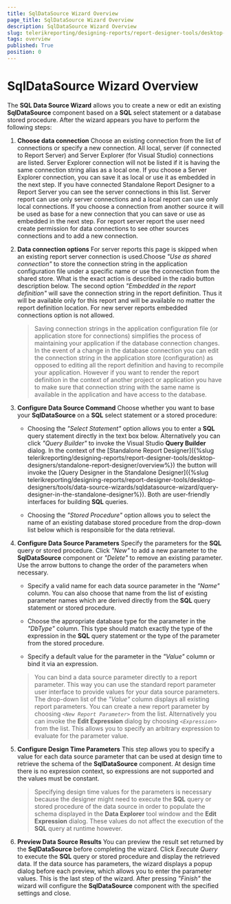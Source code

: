 ```yaml
---
title: SqlDataSource Wizard Overview
page_title: SqlDataSource Wizard Overview
description: SqlDataSource Wizard Overview
slug: telerikreporting/designing-reports/report-designer-tools/desktop-designers/tools/data-source-wizards/sqldatasource-wizard/overview
tags: overview
published: True
position: 0
---
```


# SqlDataSource Wizard Overview

The __SQL Data Source Wizard__ allows you to create a new or edit an existing __SqlDataSource__ component based on a __SQL__ select statement or a database stored procedure. After the wizard appears you have to perform the following steps: 

1. __Choose data connection__ Choose an existing connection from the list of connections or specify a new connection. All local, server (if connected to Report Server) and Server Explorer (for Visual Studio) connections are listed. Server Explorer connection will not be listed if it is having the same connection string alias as a local one. If you choose a Server Explorer connection, you can save it as local or use it as embedded in the next step. If you have connected Standalone Report Designer to a Report Server you can see the server connections in this list. Server report can use only server connections and a local report can use only local connections. If you choose a connection from another source it will be used as base for a new connection that you can save or use as embedded in the next step. For report server report the user need create permission for data connections to see other sources connections and to add a new connection. 

1. __Data connection options__ For server reports this page is skipped when an existing report server connection is used.Choose *"Use as shared connection"* to store the connection string in the application configuration file under a specific name or use the connection from the shared store. What is the exact action is described in the radio button description below. The second option *"Embedded in the report definition"* will save the connection string in the report definition. Thus it will be available only for this report and will be available no matter the report definition location. For new server reports embedded connections option is not allowed. 

   >Saving connection strings in the application configuration file (or application store for connections) simplifies the process of maintaining your application if the database connection changes. In the event of a change in the database connection you can edit the connection string in the application store (configuration) as opposed to editing all the report definition and having to recompile your application. However if you want to render the report definition in the context of another project or application you have to make sure that connection string with the same name is available in the application and have access to the database. 

1. __Configure Data Source Command__ Choose whether you want to base your __SqlDataSource__ on a __SQL__ select statement or a stored procedure: 

   + Choosing the *"Select Statement"* option allows you to enter a __SQL__ query statement directly in the text box below. Alternatively you can click *"Query Builder"* to invoke the Visual Studio __Query Builder__ dialog. In the context of the [Standalone Report Designer]({%slug telerikreporting/designing-reports/report-designer-tools/desktop-designers/standalone-report-designer/overview%}) the button will invoke the [Query Designer in the Standalone Designer]({%slug telerikreporting/designing-reports/report-designer-tools/desktop-designers/tools/data-source-wizards/sqldatasource-wizard/query-designer-in-the-standalone-designer%}). Both are user-friendly interfaces for building __SQL__ queries. 

   + Choosing the *"Stored Procedure"* option allows you to select the name of an existing database stored procedure from the drop-down list below which is responsible for the data retrieval. 

1. __Configure Data Source Parameters__ Specify the parameters for the __SQL__ query or stored procedure. Click *"New"* to add a new parameter to the __SqlDataSource__ component or *"Delete"* to remove an existing parameter. Use the arrow buttons to change the order of the parameters when necessary. 

   + Specify a valid name for each data source parameter in the *"Name"* column. You can also choose that name from the list of existing parameter names which are derived directly from the __SQL__ query statement or stored procedure. 

   + Choose the appropriate database type for the parameter in the *"DbType"* column. This type should match exactly the type of the expression in the __SQL__ query statement or the type of the parameter from the stored procedure. 

   + Specify a default value for the parameter in the *"Value"* column or bind it via an expression. 

   >You can bind a data source parameter directly to a report parameter. This way you can use the standard report parameter user interface to provide values for your data source parameters. The drop-down list of the *"Value"* column displays all existing report parameters. You can create a new report parameter by choosing *```<New Report Parameter>```* from the list. Alternatively you can invoke the  __Edit Expression__ dialog by choosing                 *```<Expression>```* from the list. This allows you to specify an arbitrary expression to evaluate for the parameter value. 

1. __Configure Design Time Parameters__ This step allows you to specify a value for each data source parameter that can be used at design time to retrieve the schema of the __SqlDataSource__ component. At design time there is no expression context, so expressions are not supported and the values must be constant. 

   >Specifying design time values for the parameters is necessary because the designer might need to execute the __SQL__ query or stored procedure of the data source in order to populate the schema displayed in the __Data Explorer__ tool window and the __Edit Expression__ dialog. These values do not affect the execution of the __SQL__ query at runtime however. 

1. __Preview Data Source Results__ You can preview the result set returned by the __SqlDataSource__ before completing the wizard. Click *Execute Query* to execute the __SQL__ query or stored procedure and display the retrieved data. If the data source has parameters, the wizard displays a popup dialog before each preview, which allows you to enter the parameter values. This is the last step of the wizard. After pressing *"Finish"* the wizard will configure the __SqlDataSource__ component with the specified settings and close.

